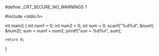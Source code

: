 #define _CRT_SECURE_NO_WARNINGS 1

#include <stdio.h>

int main()
{
	int num1 = 0;
	int num2 = 0;
	int sum = 0;
	scanf("%d%d", &num1, &num2);
	sum = num1 + num2;
	printf("sun = %d%n", sum);

	return 0;
}
